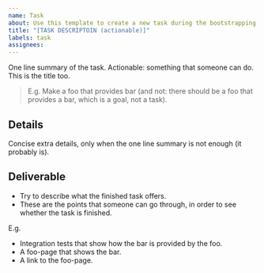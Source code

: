 ```yaml
---
name: Task
about: Use this template to create a new task during the bootstrapping phase
title: "[TASK DESCRIPTOIN (actionable)]"
labels: task
assignees: 
---
```


One line summary of the task. Actionable: something that someone can do. This is the title too.

> E.g. Make a foo that provides bar (and not: there should be a foo that provides a bar, which is a goal, not a task).


## Details

Concise extra details, only when the one line summary is not enough (it probably is).

## Deliverable

* Try to describe what the finished task offers.
* These are the points that someone can go through, in order to see whether the task is finished.

E.g.
* Integration tests that show how the bar is provided by the foo.
* A foo-page that shows the bar.
* A link to  the foo-page.
